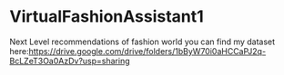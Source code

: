 # VirtualFashionAssistant1
Next Level recommendations of fashion world
you can find my dataset here:https://drive.google.com/drive/folders/1bByW70i0aHCCaPJ2q-BcLZeT3Oa0AzDv?usp=sharing

